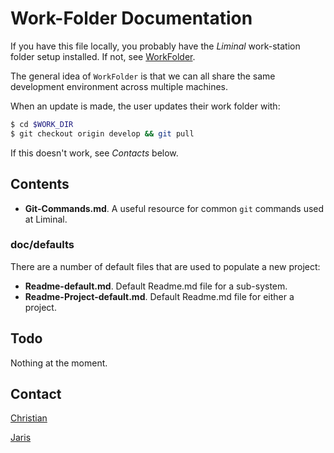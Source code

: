 # Work-Folder Documentation
If you have this file locally, you probably have the _Liminal_ work-station folder setup installed. If not, see [WorkFolder](https://github.com/LiminalVR/WorkFolder).

The general idea of `WorkFolder` is that we can all share the same development environment across multiple machines.

When an update is made, the user updates their work folder with:

```bash
$ cd $WORK_DIR
$ git checkout origin develop && git pull
```

If this doesn't work, see *Contacts* below.

## Contents
* **Git-Commands.md**. A useful resource for common `git` commands used at Liminal.

### doc/defaults
There are a number of default files that are used to populate a new project:

* **Readme-default.md**. Default Readme.md file for a sub-system.
* **Readme-Project-default.md**. Default Readme.md file for either a project.

## Todo
Nothing at the moment.

## Contact

[Christian](mailto:christian@liminalvr.com)

[Jaris](mailto:jaris@liminalvr.com)


